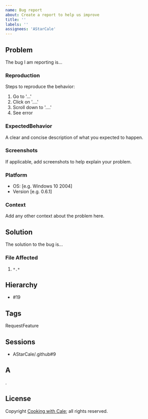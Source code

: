 ```yaml
---
name: Bug report
about: Create a report to help us improve
title: ''
labels: ''
assignees: 'AStarCale'
---
```

## Problem

The bug I am reporting is...

### Reproduction

Steps to reproduce the behavior:

1. Go to '...'
2. Click on '....'
3. Scroll down to '....'
4. See error

### ExpectedBehavior

A clear and concise description of what you expected to happen.

### Screenshots

If applicable, add screenshots to help explain your problem.

### Platform

- OS: [e.g. Windows 10 2004]
- Version [e.g. 0.6.1]

### Context

Add any other context about the problem here.

## Solution

The solution to the bug is...

### File Affected

1. `*.*`

## Hierarchy

* #19

## Tags

RequestFeature

## Sessions

* AStarCale/.github#9

## A

.

## License

Copyright [Cooking with Cale](https://cookingwithcale.org); all rights reserved.
